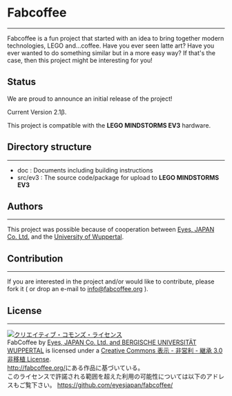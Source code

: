 # Fabcoffee

---

Fabcoffee is a fun project that started with an idea to bring together modern technologies, LEGO and…coffee. Have you ever seen latte art? Have you ever wanted to do something similar but in a more easy way? If that's the case, then this project might be interesting for you!

## Status

We are proud to announce an initial release of the project!

Current Version 2.1β.

This project is compatible with the __LEGO MINDSTORMS EV3__ hardware.

## Directory structure
---------------
- doc : Documents including building instructions
- src/ev3 : The source code/package for upload to __LEGO MINDSTORMS EV3__

## Authors
---------------
This project was possible because of cooperation between [Eyes, JAPAN Co. Ltd.](http://nowhere.co.jp) and the [University of Wuppertal](http://www.uni-wuppertal.de).

## Contribution
---------------
If you are interested in the project and/or would like to contribute, please fork it ( or drop an e-mail to info@fabcoffee.org ).

## License
---------------
<a rel="license" href="http://creativecommons.org/licenses/by-nc-sa/3.0/deed.ja"><img alt="クリエイティブ・コモンズ・ライセンス" style="border-width:0" src="http://i.creativecommons.org/l/by-nc-sa/3.0/88x31.png" /></a><br /><span xmlns:dct="http://purl.org/dc/terms/" property="dct:title">FabCoffee</span> by <a xmlns:cc="http://creativecommons.org/ns#" href="http://fabcoffee.org/" property="cc:attributionName" rel="cc:attributionURL">Eyes, JAPAN Co. Ltd. and BERGISCHE UNIVERSITÄT WUPPERTAL</a> is licensed under a <a rel="license" href="http://creativecommons.org/licenses/by-nc-sa/3.0/deed.ja">Creative Commons 表示 - 非営利 - 継承 3.0 非移植 License</a>.<br /><a xmlns:dct="http://purl.org/dc/terms/" href="http://fabcoffee.org/" rel="dct:source">http://fabcoffee.org/</a>にある作品に基づいている。<br />このライセンスで許諾される範囲を超えた利用の可能性については以下のアドレスもご覧下さい。 <a xmlns:cc="http://creativecommons.org/ns#" href="https://github.com/eyesjapan/fabcoffee/" rel="cc:morePermissions">https://github.com/eyesjapan/fabcoffee/</a>
